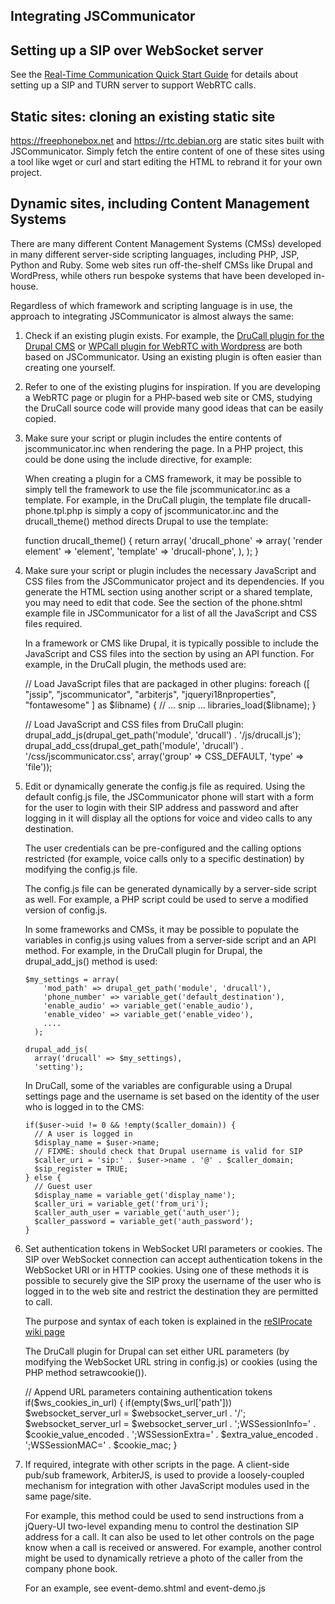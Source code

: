 
Integrating JSCommunicator
--------------------------

Setting up a SIP over WebSocket server
--------------------------------------

See the [Real-Time Communication Quick Start Guide](http://rtcquickstart.org)
for details about setting up a SIP and TURN server to support WebRTC
calls.

Static sites: cloning an existing static site
---------------------------------------------

https://freephonebox.net and https://rtc.debian.org are static sites
built with JSCommunicator.  Simply fetch the entire content of one of
these sites using a tool like wget or curl and start editing the HTML
to rebrand it for your own project.

Dynamic sites, including Content Management Systems
---------------------------------------------------

There are many different Content Management Systems (CMSs) developed in
many different server-side scripting languages, including PHP, JSP, Python
and Ruby.  Some web sites run off-the-shelf CMSs like Drupal and WordPress,
while others run bespoke systems that have been developed in-house.

Regardless of which framework and scripting language is in use, the
approach to integrating JSCommunicator is almost always the same:

1. Check if an existing plugin exists.  For example, the
   [DruCall plugin for the Drupal CMS](http://drucall.org) or
   [WPCall plugin for WebRTC with Wordpress](http://wpcall.org) are both
   based on JSCommunicator.  Using an existing plugin is often easier than
   creating one yourself.

2. Refer to one of the existing plugins for inspiration.  If you are
   developing a WebRTC page or plugin for a PHP-based web site or
   CMS, studying the DruCall source code will provide many good ideas
   that can be easily copied.

3. Make sure your script or plugin includes the entire contents of
   jscommunicator.inc when rendering the page.  In a PHP project,
   this could be done using the include directive, for example:

     <?php include 'jscommunicator.inc';?>

   When creating a plugin for a CMS framework, it may be possible to
   simply tell the framework to use the file jscommunicator.inc as a
   template.  For example, in the DruCall plugin, the template file
   drucall-phone.tpl.php is simply a copy of jscommunicator.inc
   and the drucall_theme() method directs Drupal to use the template:

     function drucall_theme() {
       return array(
         'drucall_phone' => array(
           'render element' => 'element',
           'template' => 'drucall-phone',
         ),
       );
     }

4. Make sure your script or plugin includes the necessary JavaScript and CSS
   files from the JSCommunicator project and its dependencies.  If
   you generate the HTML <HEAD> section using another script or a shared
   template, you may need to edit that code.  See the <HEAD> section of
   the phone.shtml example file in JSCommunicator for a list of all
   the JavaScript and CSS files required.

   In a framework or CMS like Drupal, it is typically possible to include the
   JavaScript and CSS files into the <HEAD> section by using an API
   function.  For example, in the DruCall plugin, the methods used are:

      // Load JavaScript files that are packaged in other plugins:
      foreach ([ "jssip", "jscommunicator", "arbiterjs", "jqueryi18nproperties", "fontawesome" ] as $libname) {
         // ... snip ...
         libraries_load($libname);
      }

      // Load JavaScript and CSS files from DruCall plugin:
      drupal_add_js(drupal_get_path('module', 'drucall') . '/js/drucall.js');
      drupal_add_css(drupal_get_path('module', 'drucall') . '/css/jscommunicator.css', array('group' => CSS_DEFAULT, 'type' => 'file'));

5. Edit or dynamically generate the config.js file as required.
   Using the default config.js file, the JSCommunicator phone will
   start with a form for the user to login with their SIP address and
   password and after logging in it will display all the options for
   voice and video calls to any destination.

   The user credentials can be pre-configured and the calling options
   restricted (for example, voice calls only to a specific destination)
   by modifying the config.js file.

   The config.js file can be generated dynamically by a server-side script
   as well.  For example, a PHP script could be used to serve a modified
   version of config.js.

   In some frameworks and CMSs, it may be possible to populate the variables
   in config.js using values from a server-side script and an API method.
   For example, in the DruCall plugin for Drupal, the drupal_add_js()
   method is used:

       $my_settings = array(
           'mod_path' => drupal_get_path('module', 'drucall'),
           'phone_number' => variable_get('default_destination'),
           'enable_audio' => variable_get('enable_audio'),
           'enable_video' => variable_get('enable_video'),
           ....
         );

       drupal_add_js(
         array('drucall' => $my_settings),
         'setting');

   In DruCall, some of the variables are configurable using a Drupal
   settings page and the username is set based on the identity of the
   user who is logged in to the CMS:

       if($user->uid != 0 && !empty($caller_domain)) {
         // A user is logged in
         $display_name = $user->name;
         // FIXME: should check that Drupal username is valid for SIP
         $caller_uri = 'sip:' . $user->name . '@' . $caller_domain;
         $sip_register = TRUE;
       } else {
         // Guest user
         $display_name = variable_get('display_name');
         $caller_uri = variable_get('from_uri');
         $caller_auth_user = variable_get('auth_user');
         $caller_password = variable_get('auth_password');
       }

6. Set authentication tokens in WebSocket URI parameters or cookies.
   The SIP over WebSocket connection can accept authentication tokens
   in the WebSocket URI or in HTTP cookies.  Using one of these methods
   it is possible to securely give the SIP proxy the username of
   the user who is logged in to the web site and restrict the destination
   they are permitted to call.

   The purpose and syntax of each token is explained in the
   [reSIProcate wiki page](http://www.resiprocate.org/SIP_Over_WebSocket_Cookies)

   The DruCall plugin for Drupal can set either URL parameters
   (by modifying the WebSocket URL string in config.js) or cookies
   (using the PHP method setrawcookie()).

    // Append URL parameters containing authentication tokens
    if($ws_cookies_in_url) {
      if(empty($ws_url['path']))
        $websocket_server_url = $websocket_server_url . '/';
      $websocket_server_url = $websocket_server_url . ';WSSessionInfo=' . $cookie_value_encoded . ';WSSessionExtra=' . $extra_value_encoded . ';WSSessionMAC=' . $cookie_mac;
    }

7. If required, integrate with other scripts in the page.  A client-side
   pub/sub framework, ArbiterJS, is used to provide a loosely-coupled
   mechanism for integration with other JavaScript modules used in the
   same page/site.

   For example, this method could be used to send instructions from
   a jQuery-UI two-level expanding menu to control the destination
   SIP address for a call.  It can also be used to let other controls
   on the page know when a call is received or answered.  For example,
   another control might be used to dynamically retrieve a photo
   of the caller from the company phone book.

   For an example, see event-demo.shtml and event-demo.js

